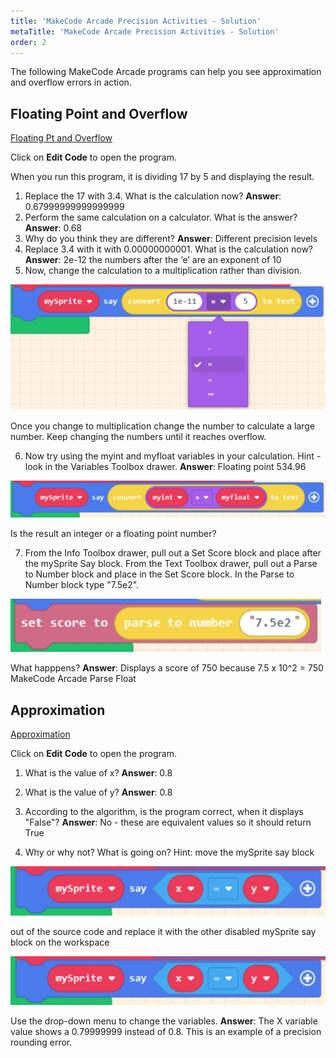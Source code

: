```yaml
---
title: 'MakeCode Arcade Precision Activities - Solution'
metaTitle: 'MakeCode Arcade Precision Activities - Solution'
order: 2
---
```


The following MakeCode Arcade programs can help you see approximation and overflow errors in action.

## Floating Point and Overflow

[Floating Pt and Overflow](https://arcade.makecode.com/91059-73720-99053-35862)

Click on **Edit Code** to open the program. 

When you run this program, it is dividing 17 by 5 and displaying the result.


1. Replace the 17 with 3.4. What is the calculation now? **Answer**: 0.67999999999999999
2. Perform the same calculation on a calculator. What is the answer? **Answer**: 0.68
3. Why do you think they are different? **Answer**: Different precision levels
4. Replace 3.4 with it with 0.00000000001.  What is the calculation now? **Answer**: 2e-12 the numbers after the ‘e’ are an exponent of 10
5. Now, change the calculation to a multiplication rather than division.

![Select multiplication](select-multiplication.jpg)

Once you change to multiplication change the number to calculate a large number. Keep changing the numbers until it reaches overflow. 

6. Now try using the myint and myfloat variables in your calculation.  Hint - look in the Variables Toolbox drawer. **Answer**: Floating point 534.96


![myint and myfloat variables](myint-myfloat-variables.jpg)

Is the result an integer or a floating point number? 

7. From the Info Toolbox drawer, pull out a Set Score block and place after the mySprite Say block. From the Text Toolbox drawer, pull out a Parse to Number block and place in the Set Score block.  In the Parse to Number block type "7.5e2".

![set score block](set-score-block.jpg)

What happpens? **Answer**: Displays a score of 750 because 7.5 x 10^2 = 750 MakeCode Arcade Parse Float  


## Approximation

[Approximation](https://arcade.makecode.com/72025-07610-61996-61039)

Click on **Edit Code** to open the program.

1. What is the value of x? **Answer**: 0.8

2. What is the value of y? **Answer**: 0.8

3. According to the algorithm, is the program correct, when it displays "False"? **Answer**: No - these are equivalent values so it should return True

4. Why or why not? What is going on? Hint: move the mySprite say block

![say x = y block](say-x-y-block.jpg)

out of the source code and replace it with the other disabled mySprite say block on the workspace

![say x block](say-x-y-block.jpg)

Use the drop-down menu to change the variables. **Answer**: The X variable value shows a 0.79999999 instead of 0.8.  This is an example of a precision rounding error.
